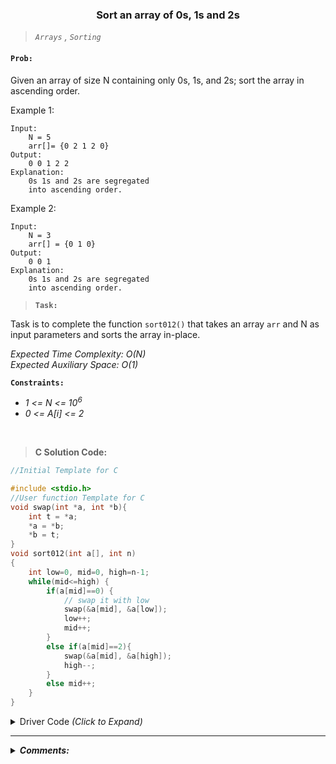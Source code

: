 <h3 align="center"> Sort an array of 0s, 1s and 2s </h3>

> *`Arrays`	,	`Sorting`*

#### `Prob:`
Given an array of size N containing only 0s, 1s, and 2s; sort the array in ascending order.

Example 1:
```
Input: 
	N = 5
	arr[]= {0 2 1 2 0}
Output:
	0 0 1 2 2
Explanation:
	0s 1s and 2s are segregated 
	into ascending order.
```

Example 2:
```
Input: 
	N = 3
	arr[] = {0 1 0}
Output:
	0 0 1
Explanation:
	0s 1s and 2s are segregated 
	into ascending order.
```

> **`Task:`**

Task is to complete the function `sort012()` that takes an array `arr` and N as input parameters and sorts the array in-place.

*Expected Time Complexity: O(N) <br>
Expected Auxiliary Space: O(1)*


**`Constraints:`** <br>
-	*1 <= N <= 10<sup>6</sup>*
- *0 <= A[i] <= 2*

<br>

> **C Solution Code:**

```C
//Initial Template for C

#include <stdio.h>
//User function Template for C
void swap(int *a, int *b){
    int t = *a;
    *a = *b;
    *b = t;
}
void sort012(int a[], int n)
{
    int low=0, mid=0, high=n-1;
    while(mid<=high) {
        if(a[mid]==0) {
            // swap it with low
            swap(&a[mid], &a[low]);
            low++;
            mid++;
        }
        else if(a[mid]==2){
            swap(&a[mid], &a[high]);
            high--;
        }
        else mid++;
    }
} 
```

<p> <details>
<summary>Driver Code <i>(Click to Expand)</i></summary>

```C
// { Driver Code Starts.

int main() {

    int t;
    scanf("%d", &t);

    while(t--){
        int n;
        scanf("%d", &n);
        int arr[n];
        for(int i=0;i<n;i++){
            scanf("%d", &arr[i]);
        }

        sort012(arr, n);

        for (int i = 0; i < n; i++)
            printf("%d ", arr[i]);
        printf("\n");
    }
    return 0;
} // } Driver Code Ends
```
</details> </p>

---

<p>
	<details>
		<summary><strong><em>Comments:</em></strong></summary>
<br>
These are the folowing steps:

-	Maintain 3 variables low, high and mid
	- low - all elements before low are 0
	- mid - all elements between low and mid are 1
	- high - all elements after high are 2

- Initially low, mid are set at 0 and high is at n-1
-	Now, we iterate mid from 0 to high, and for every element
	- if it is equal to 0, we swap it with element at low, and increement low and mid
	- else if it is equal to 2, we swap it with element at high, and decreement high
	-	else we just increement mid (i.e element is equla to 1)
- This method ensures partition, as low and high maintain elements according to their values, and then change their positions, ensuring all elements before low are lower than low_value and all elements after high are higher than high_value.
	
➡️ [Goto Page :point_left:](https://practice.geeksforgeeks.org/problems/sort-an-array-of-0s-1s-and-2s4231/1) 
	</details>
</p>
